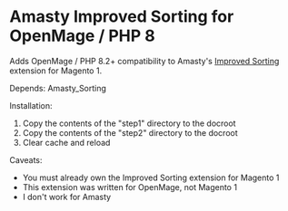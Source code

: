 # Amasty Improved Sorting for OpenMage / PHP 8

Adds OpenMage / PHP 8.2+ compatibility to Amasty's [Improved Sorting](https://amasty.com/improved-sorting.html) extension for Magento 1.

Depends: 
Amasty_Sorting

Installation:
1. Copy the contents of the "step1" directory to the docroot
2. Copy the contents of the "step2" directory to the docroot
3. Clear cache and reload

Caveats:
- You must already own the Improved Sorting extension for Magento 1
- This extension was written for OpenMage, not Magento 1
- I don't work for Amasty
